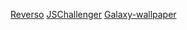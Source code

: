 [Reverso](https://synonyms.reverso.net/sinonimo/es/)
[JSChallenger](https://jschallenger.com/javascript-basics/operators/)
[Galaxy-wallpaper](https://www.google.com/url?sa=i&url=https%3A%2F%2Fwallpaperaccess.com%2Faesthetic-galaxy&psig=AOvVaw2GJcATFMr6DwP3w09bcQP-&ust=1692149701898000&source=images&cd=vfe&opi=89978449&ved=0CBEQjRxqFwoTCJDEx4LD3YADFQAAAAAdAAAAABAE)